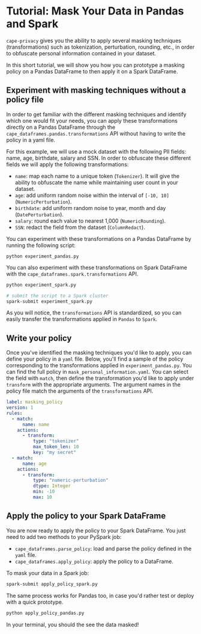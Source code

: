 # Tutorial: Mask Your Data in Pandas and Spark

`cape-privacy` gives you the ability to apply several masking techniques (transformations) such as tokenization, perturbation, rounding, etc., in order to obfuscate personal information contained in your dataset.

In this short tutorial, we will show you how you can prototype a masking policy on a Pandas DataFrame to then apply it on a Spark DataFrame.

## Experiment with masking techniques without a policy file

In order to get familiar with the different masking techniques and identify which one would fit your needs, you can apply these transformations directly on a Pandas DataFrame through the `cape_dataframes.pandas.transformations` API without having to write the policy in a yaml file. 

For this example, we will use a mock dataset with the following PII fields: name, age, birthdate, salary and SSN. In order to obfuscate these different fields we will apply the following transformations:

- `name`: map each name to a unique token (`Tokenizer`). It will give the ability to obfuscate the name while maintaining user count in your dataset.
- `age`: add uniform random noise within the interval of `[-10, 10]` (`NumericPerturbation`).
- `birthdate`: add uniform random noise to year, month and day (`DatePerturbation`).
- `salary`: round each value to nearest 1,000 (`NumericRounding`).
- `SSN`: redact the field from the dataset (`ColumnRedact`).

You can experiment with these transformations on a Pandas DataFrame by running the following script:

```
python experiment_pandas.py
```

You can also experiment with these transformations on Spark DataFrame with the `cape_dataframes.spark.transformations` API.

```sh
python experiment_spark.py

# submit the script to a Spark cluster
spark-submit experiment_spark.py
```

As you will notice, the `transformations` API is standardized, so you can easily transfer the transformations applied in `Pandas` to `Spark`.

## Write your policy

Once you've identified the masking techniques you'd like to apply, you can define your policy in a `yaml` file. Below, you'll find a sample of the policy corresponding to the transformations applied in `experiment_pandas.py`. You can find the full policy in `mask_personal_information.yaml`. You can select the field with `match`, then define the transformation you'd like to apply under `transform` with the appropriate arguments. The argument names in the policy file match the arguments of the `transformations` API.

```yaml
label: masking_policy
version: 1
rules:
  - match:
      name: name
    actions:
      - transform:
          type: "tokenizer"
          max_token_len: 10
          key: "my secret"
  - match:
      name: age
    actions:
      - transform:
          type: "numeric-perturbation"
          dtype: Integer
          min: -10
          max: 10
```

## Apply the policy to your Spark DataFrame

You are now ready to apply the policy to your Spark DataFrame. You just need to add two methods to your PySpark job:
- `cape_dataframes.parse_policy`: load and parse the policy defined in the `yaml` file.
- `cape_dataframes.apply_policy`: apply the policy to a DataFrame.

To mask your data in a Spark job:

```sh
spark-submit apply_policy_spark.py
```

The same process works for Pandas too, in case you'd rather test or deploy with a quick prototype.

```sh
python apply_policy_pandas.py
```

In your terminal, you should the see the data masked!
